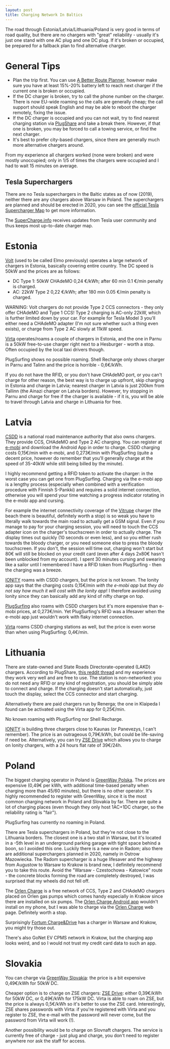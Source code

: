 ```yaml
---
layout: post
title: Charging Network In Baltics
---
```


The road through Estonia/Latvia/Lithuania/Poland is very good in terms of road quality,
but there are no chargers with "great" reliability - usually it's just one stand
with one AC plug and one DC plug. If it's broken or occupied, be prepared for a fallback
plan to find alternative charger. 

# General Tips

* Plan the trip first. You can use [A Better Route Planner](abetterrouteplanner.com/), however
  make sure you have at least 15%-20% battery left to reach next charger if the current one
  is broken or occupied.
* If the DC charger is broken, try to call the phone number on the charger. There is
  now EU-wide roaming so the calls are generally cheap; the call support should speak English
  and may be able to reboot the charger remotely, fixing the issue.
* If the DC charger is occupied and you can not wait, try to find nearest
  charging station via [PlugShare](https://www.plugshare.com/)
  and take a break there. However, if that one is broken, you may be
  forced to call a towing service, or find the next charger.
* It's best to prefer city-based chargers, since there are generally much more
  alternative chargers around.
  
From my experience all chargers worked (none were broken) and were mostly unoccupied;
only in 1/5 of times the chargers were occupied and I had to wait 15 minutes on average.

## Tesla Superchargers

There are no Tesla superchargers in the Baltic states as of now (2019), neither there are any chargers
above Warsaw in Poland. The superchargers are planned and should be erected in 2020,
you can see the [official Tesla Supercharger Map](https://www.tesla.com/supercharger) to get more information.

The [SuperCharge.info](https://supercharge.info/map) receives updates from Tesla
user community and thus keeps most up-to-date charger map.

# Estonia

[Volt](https://enefitvolt.com/en/elektriauto-laadimine) (used to be called Elmo previously)
operates a large network of chargers
in Estonia, basically covering entire country. The DC speed is 50kW and the prices are as follows:

* DC Type 1: 50kW CHAdeMO 0,24 €/kWh; after 60 min 0.1 €/min penalty is charged.
* AC: 22kW Type 2 0,22 €/kWh; after 180 min 0.05 €/min penalty is charged.

WARNING: Volt chargers do not provide Type 2 CCS connectors - they only offer
CHAdeMO and Type 1 CCS! Type 2 charging is AC-only 22kW, which is further limited
down by your car. For example for Tesla Model 3 you'll either need a CHAdeMO adapter (I'm not sure whether such
a thing even exists), or charge from Type 2 AC slowly at 11kW speed.

[Virta](https://virta.webapp.virtaglobal.com/) operates/roams a couple of chargers in Estonia,
and the one in Parnu is a 50kW free-to-use charger right next to a Hesburger -
worth a stop. Often occupied by the local taxi drivers though.

PlugSurfing shows no possible roaming. Shell Recharge only shows charger in Parnu and
Talinn and the price is horrible - 0,6€/kWh.

If you do not have the RFID, or you don't have CHAdeMO port, or you can't charge for other reason,
the best way is to charge up upfront, skip charging in Estonia and charge in Latvia;
nearest charger in Latvia is just 200km from Tallinn
(the Ainazi charger on Latvia borders). However, try stopping in Parnu and charge for free
if the charger is available - if it is, you will be able to travel through Latvia
and charge in Lithuania for free.

# Latvia

[CSDD](https://www.csdd.lv/en/) is a national road maintenance authority that
also owns chargers. They provide CCS, CHAdeMO and Type 2 AC charging.
You can register at [e-mobi](https://portal.e-mobi.lv/lv/sakumlapa/) and download
the Android App in order to charge.
CSDD charging costs 0,15€/min with e-mobi, and 0,273€/min with PlugSurfing
(quite a decent price, however do remember that you'll generally charge at the speed of
35-40kW while still being billed by the minute).

I highly recommend getting a RFID token to activate the charger: in the worst
case you can get one from PlugSurfing. Charging via the e-mobi app is a lengthy
process (especially when combined with a verification procedure with Finnish S-Pankki)
and requires a solid internet connection, otherwise you will spend your time watching
a progress indicator rotating in the e-mobi app and cursing.

For example the internet connectivity
coverage of the [Vitrupe](https://www.plugshare.com/location/156536) charger
(the beach there is beautiful, definitely worth a stop) is so weak
you have to literally walk towards the main road to actually get a GSM signal.
Even if you manage to pay for your charging session, you will need to
touch the CCS adapter icon on the charger's touchscreen in order to actually charge.
The display times out quickly (10 seconds or even less),
and so you either rush towards the bloody charger, or you need someone else
to press the bloody touchscreen. If you don't, the session will time out, charging
won't start but 80€ will still be blocked on your credit card (even after 4 days
2x80€ hasn't been unblocked from my account). I spent 30 minutes
cursing and swearing like a sailor until I remembered I have a RFID token from PlugSurfing -
then the charging was a breeze.

[IONITY](https://ionity.eu) roams with CSDD chargers, but the price is not known.
The Ionity app says that the charging costs 0,15€/min *with the e-mobi
app* but *they do not say how much it will cost with the Ionity app*!
I therefore avoided using Ionity since they can basically add any kind of nifty charge on
top.

[PlugSurfing](https://www.plugsurfing.com/map) also roams with CSDD chargers but
it's more expensive than e-mobi prices, at 0,273€/min. Yet PlugSurfing's RFID was a lifesaver
when the e-mobi app just wouldn't work with flaky internet connection.

[Virta](https://virta.webapp.virtaglobal.com/) roams CSDD charging stations as well,
but the price is even worse than when using PlugSurfing: 0,4€/min.

# Lithuania

There are state-owned and State Roads Directorate-operated (LAKD) chargers.
According to PlugShare, [this reddit thread](https://www.reddit.com/r/lithuania/comments/bqwn5f/electric_vehicle_charging/)
and my experience they work very well and are free to use.
The station is non-networked: you do not need any RFID or any kind of registration,
you should be simply able to connect and charge. If the charging doesn't start automatically,
just touch the display, select the CCS connector and start charging.

Alternatively there are paid chargers run by Renerga; the one in Klaipeda I found
can be activated using the Virta app for 0,25€/min.

No known roaming with PlugSurfing nor Shell Recharge.

[IONITY](https://ionity.eu) is building three chargers close to Kaunas (or Panevezys, I can't remember).
The price is an outrageous 0,79€/kWh, but could be life-saving if need be.
Alternatively, you can try [ZSE Drive](https://zsedrive.sk) which allows you to
charge on Ionity chargers, with a 24 hours flat rate of 39€/24h.

# Poland

The biggest charging operator in Poland is [GreenWay Polska](https://greenwaypolska.pl/en/).
The prices are expensive (0,49€ per kWh, with additional time-based penalty when charging more
than 45/60 minutes), but there is no other operator. It's highly recommended
to register with GreenWay, since it is the most common charging network in Poland
and Slovakia by far.
There are quite a lot of charging
places (even though they only host 1AC+1DC charger, so the reliability rating is "fair").

PlugSurfing has currently no roaming in Poland.

There are Tesla superchargers in Poland, but they're not close to the Lithuania
borders. The closest one is a two stall in Warsaw, but it's located in a -5th level
in an underground parking garage with tight space behind a boon, so I avoided this one.
Luckily there is a new one in Radom;
also there are additional superchargers planned in 2020, namely in Ostrow Mazowiecka.
The Radom supercharger is a huge lifesaver and the highway from Augustow to Warsaw to
Krakow is brand new, I definitely recommend you to take this route.
Avoid the "Warsaw - Czestochowa - Katowice" route - the concrete blocks forming the
road are completely destroyed, I was surprised that my wheels did not fell off.

The [Orlen Charge](https://orlencharge.orlen.pl/#/portal/locations) is a free network
of CCS, Type 2 and CHAdeMO chargers placed on Orlen gas pumps which comes handy
especially in Krakow since there are installed on six pumps. The
[Orlen Charge Android app](https://play.google.com/store/apps/details?id=pl.orlen.charge)
wouldn't install on my phone, but I was able to charge via the
[Orlen Charge](https://orlencharge.orlen.pl/#/portal/locations) web page.
Definitely worth a stop.

Surprisingly [Fortum Charge&Drive](https://map.chargedrive.com/en/) has a charger
in Warsaw and Krakow, you might try those out.

There's also GoNet EV CPMS network in Krakow, but the charging app looks weird,
and so I would not trust my credit card data to such an app.

# Slovakia

You can charge via [GreenWay Slovakia](https://greenway.sk/): the price is
a bit expensive 0,49€/kWh for 50kW DC.

Cheaper option is to charge on ZSE chargers: [ZSE Drive](https://zsedrive.sk):
either 0,39€/kWh for 50kW DC, or 0,49€/kWh for 175kW DC. Virta is able to roam
on ZSE, but the price is always 0,5€/kWh so it's better to use the ZSE card.
Interestingly, ZSE shares passwords with Virta: if you're registered with
Virta and you register to ZSE, the e-mail with the password will never come,
but the password from Virta will work (!).

Another possibility would be to charge on Slovnaft chargers. The service is currently
free of charge - just plug and charge, you don't need to register anywhere nor
ask the staff for access.
